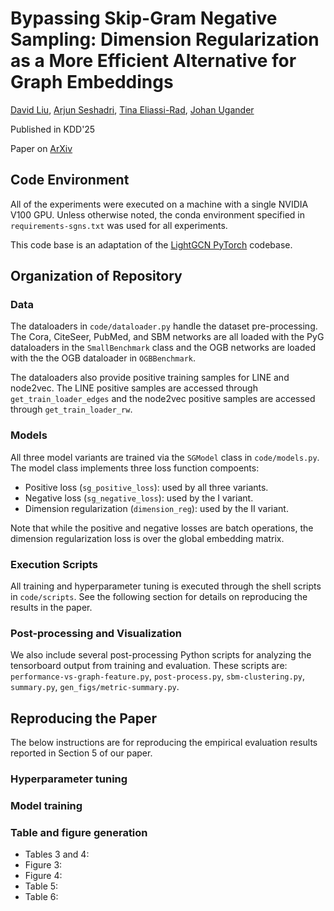 # Bypassing Skip-Gram Negative Sampling: Dimension Regularization as a More Efficient Alternative for Graph Embeddings

[David Liu](https://dliu18.github.io/), [Arjun Seshadri](https://arjunsesh.github.io/), [Tina Eliassi-Rad](https://eliassi.org/), [Johan Ugander](https://stanford.edu/~jugander/)

Published in KDD'25

Paper on [ArXiv](https://arxiv.org/abs/2405.00172)

## Code Environment
All of the experiments were executed on a machine with a single NVIDIA V100 GPU. Unless otherwise noted, the conda environment specified in `requirements-sgns.txt` was used for all experiments.

This code base is an adaptation of the [LightGCN PyTorch](https://github.com/gusye1234/LightGCN-PyTorch) codebase.

## Organization of Repository

### Data 
The dataloaders in `code/dataloader.py` handle the dataset pre-processing. The Cora, CiteSeer, PubMed, and SBM networks are all loaded with the PyG dataloaders in the `SmallBenchmark` class and the OGB networks are loaded with the the OGB dataloader in `OGBBenchmark`.

The dataloaders also provide positive training samples for LINE and node2vec. The LINE positive samples are accessed through `get_train_loader_edges` and the node2vec positive samples are accessed through `get_train_loader_rw`.

### Models
All three model variants are trained via the `SGModel` class in `code/models.py`. The model class implements three loss function compoents: 
* Positive loss (`sg_positive_loss`): used by all three variants.
* Negative loss (`sg_negative_loss`): used by the I variant.
* Dimension regularization (`dimension_reg`): used by the II variant.

Note that while the positive and negative losses are batch operations, the dimension regularization loss is over the global embedding matrix. 

### Execution Scripts
All training and hyperparameter tuning is executed through the shell scripts in `code/scripts`. See the following section for details on reproducing the results in the paper.

### Post-processing and Visualization
We also include several post-processing Python scripts for analyzing the tensorboard output from training and evaluation. These scripts are: `performance-vs-graph-feature.py`, `post-process.py`, `sbm-clustering.py`, `summary.py`, `gen_figs/metric-summary.py`.

## Reproducing the Paper
The below instructions are for reproducing the empirical evaluation results reported in Section 5 of our paper.

### Hyperparameter tuning

### Model training

### Table and figure generation 

* Tables 3 and 4:
* Figure 3:
* Figure 4:
* Table 5: 
* Table 6: 


## 